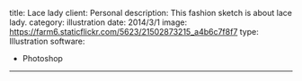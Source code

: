 title: Lace lady
client: Personal
description: This fashion sketch is about lace lady.
category: illustration
date: 2014/3/1
image: https://farm6.staticflickr.com/5623/21502873215_a4b6c7f8f7
type: Illustration
software:
- Photoshop
---
